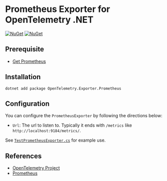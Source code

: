# Prometheus Exporter for OpenTelemetry .NET

[![NuGet](https://img.shields.io/nuget/v/OpenTelemetry.Exporter.Prometheus.svg)](https://www.nuget.org/packages/OpenTelemetry.Exporter.Prometheus)
[![NuGet](https://img.shields.io/nuget/dt/OpenTelemetry.Exporter.Prometheus.svg)](https://www.nuget.org/packages/OpenTelemetry.Exporter.Prometheus)

## Prerequisite

* [Get Prometheus](https://prometheus.io/docs/introduction/first_steps/)

## Installation

```shell
dotnet add package OpenTelemetry.Exporter.Prometheus
```

## Configuration

You can configure the `PrometheusExporter` by following the directions below:

* `Url`: The url to listen to. Typically it ends with `/metrics` like `http://localhost:9184/metrics/`.

See
[`TestPrometheusExporter.cs`](../../samples/Console/TestPrometheusExporter.cs)
for example use.

## References

* [OpenTelemetry Project](https://opentelemetry.io/)
* [Prometheus](https://prometheus.io)
